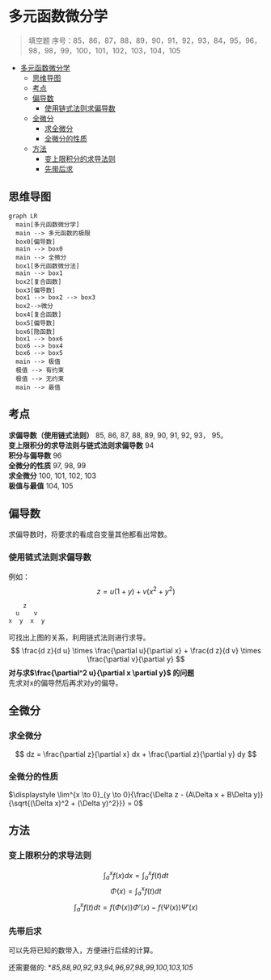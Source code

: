 # 多元函数微分学

> 填空题 序号：85，86，87，88，89，90，91，92，93，84，95，96，98，98，99，100，101，102，103，104，105

- [多元函数微分学](#多元函数微分学)
  - [思维导图](#思维导图)
  - [考点](#考点)
  - [偏导数](#偏导数)
    - [使用链式法则求偏导数](#使用链式法则求偏导数)
  - [全微分](#全微分)
    - [求全微分](#求全微分)
    - [全微分的性质](#全微分的性质)
  - [方法](#方法)
    - [变上限积分的求导法则](#变上限积分的求导法则)
    - [先带后求](#先带后求)

## 思维导图
```mermaid
graph LR
  main[多元函数微分学]
  main --> 多元函数的极限
  box0[偏导数]
  main --> box0
  main --> 全微分
  box1[多元函数微分法]
  main --> box1
  box2[复合函数]
  box3[偏导数]
  box1 --> box2 --> box3
  box2-->微分
  box4[复合函数]
  box5[偏导数]
  box6[隐函数]
  box1 --> box6
  box6 --> box4
  box6 --> box5
  main --> 极值
  极值 --> 有约束
  极值 --> 无约束
  main --> 最值
```

## 考点
**求偏导数（使用链式法则）** 85, 86, 87, 88, 89, 90, 91, 92, 93， 95。   
**变上限积分的求导法则与链式法则求偏导数** 94   
**积分与偏导数** 96   
**全微分的性质** 97, 98, 99   
**求全微分** 100, 101, 102, 103   
**极值与最值** 104, 105   

## 偏导数

求偏导数时，将要求的看成自变量其他都看出常数。   

### 使用链式法则求偏导数

例如：
$$
z = u(1+y) + v(x^2 + y^2)
$$
```c
    z
  u    v
x  y  x  y
```
可找出上图的关系，利用链式法则进行求导。   
$$
\frac{d z}{d u} \times \frac{\partial u}{\partial x} +  \frac{d z}{d v} \times \frac{\partial v}{\partial y}
$$
**对与求$\frac{\partial^2 u}{\partial x \partial y}$ 的问题**  
先求对x的偏导然后再求对y的偏导。   

## 全微分

### 求全微分

$$
dz = \frac{\partial z}{\partial x} dx + \frac{\partial z}{\partial y} dy
$$

### 全微分的性质
$\displaystyle \lim^{x \to 0}_{y \to 0}{\frac{\Delta z - (A\Delta x + B\Delta y)}{\sqrt{(\Delta x)^2 + (\Delta y)^2}}} = 0$

## 方法

### 变上限积分的求导法则 
$$
 \displaystyle \int^{x}_{a}{f(x)}dx = \displaystyle \int^{x}_{a}{f(t)}dt
$$
$$
\Phi(x) = \displaystyle \int^{x}_{a}{f(t)}dt
$$
$$
\displaystyle \int^{x}_{a}{f(t)}dt = f(\Phi(x))\Phi'(x) - f(\Psi(x))\Psi'(x)
$$

### 先带后求
可以先将已知的数带入，方便进行后续的计算。   

还需要做的: **85,88,90,92,93,94,96,97,98,99,100,103,105*